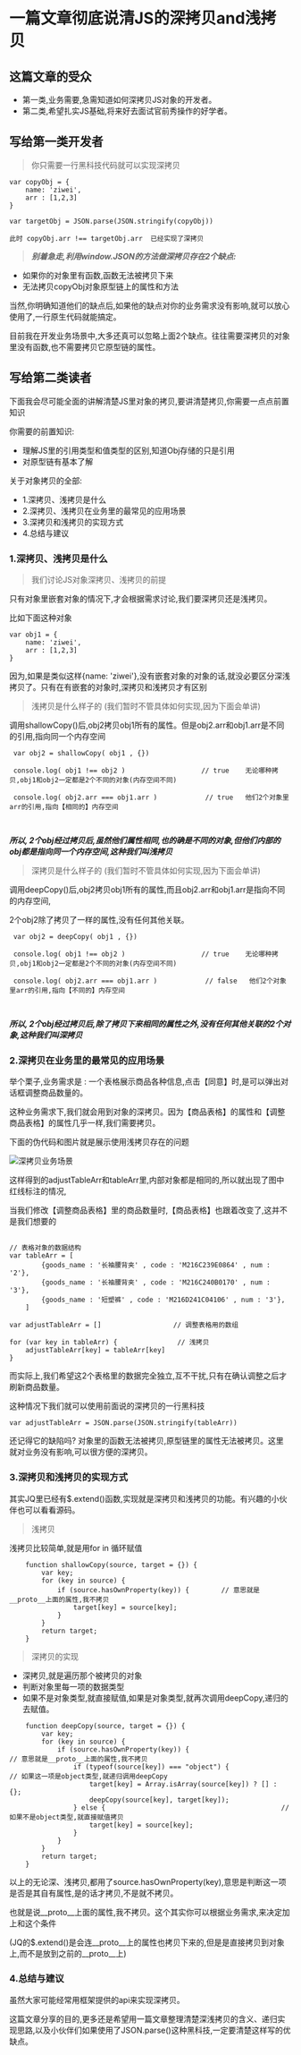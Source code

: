 # 一篇文章彻底说清JS的深拷贝and浅拷贝

## 这篇文章的受众

- 第一类,业务需要,急需知道如何深拷贝JS对象的开发者。
- 第二类,希望扎实JS基础,将来好去面试官前秀操作的好学者。

## 写给第一类开发者


> 你只需要一行黑科技代码就可以实现深拷贝

```
var copyObj = {
    name: 'ziwei',
    arr : [1,2,3]
}

var targetObj = JSON.parse(JSON.stringify(copyObj))

此时 copyObj.arr !== targetObj.arr  已经实现了深拷贝 

```

> ***别着急走,利用window.JSON的方法做深拷贝存在2个缺点:***

- 如果你的对象里有函数,函数无法被拷贝下来
- 无法拷贝copyObj对象原型链上的属性和方法


当然,你明确知道他们的缺点后,如果他的缺点对你的业务需求没有影响,就可以放心使用了,一行原生代码就能搞定。

目前我在开发业务场景中,大多还真可以忽略上面2个缺点。往往需要深拷贝的对象里没有函数,也不需要拷贝它原型链的属性。


## 写给第二类读者

下面我会尽可能全面的讲解清楚JS里对象的拷贝,要讲清楚拷贝,你需要一点点前置知识

你需要的前置知识:
- 理解JS里的引用类型和值类型的区别,知道Obj存储的只是引用
- 对原型链有基本了解 


关于对象拷贝的全部:

- 1.深拷贝、浅拷贝是什么
- 2.深拷贝、浅拷贝在业务里的最常见的应用场景
- 3.深拷贝和浅拷贝的实现方式
- 4.总结与建议


### 1.深拷贝、浅拷贝是什么

> 我们讨论JS对象深拷贝、浅拷贝的前提

只有对象里嵌套对象的情况下,才会根据需求讨论,我们要深拷贝还是浅拷贝。

比如下面这种对象
```
var obj1 = {
    name: 'ziwei',
    arr : [1,2,3]
}
```

因为,如果是类似这样{name: 'ziwei'},没有嵌套对象的对象的话,就没必要区分深浅拷贝了。只有在有嵌套的对象时,深拷贝和浅拷贝才有区别

> 浅拷贝是什么样子的 (我们暂时不管具体如何实现,因为下面会单讲)

 调用shallowCopy()后,obj2拷贝obj1所有的属性。但是obj2.arr和obj1.arr是不同的引用,指向同一个内存空间
```
 var obj2 = shallowCopy( obj1 , {})
 
 console.log( obj1 !== obj2 )                   // true    无论哪种拷贝,obj1和obj2一定都是2个不同的对象(内存空间不同)
 
 console.log( obj2.arr === obj1.arr )            // true   他们2个对象里arr的引用,指向【相同的】内存空间
    
    
```
***所以, 2个obj经过拷贝后,虽然他们属性相同,也的确是不同的对象,但他们内部的obj都是指向同一个内存空间,这种我们叫浅拷贝***



> 深拷贝是什么样子的 (我们暂时不管具体如何实现,因为下面会单讲)

调用deepCopy()后,obj2拷贝obj1所有的属性,而且obj2.arr和obj1.arr是指向不同的内存空间,

2个obj2除了拷贝了一样的属性,没有任何其他关联。
```
 var obj2 = deepCopy( obj1 , {})
 
 console.log( obj1 !== obj2 )                   // true    无论哪种拷贝,obj1和obj2一定都是2个不同的对象(内存空间不同)
 
 console.log( obj2.arr === obj1.arr )            // false   他们2个对象里arr的引用,指向【不同的】内存空间
    
    
```
***所以, 2个obj经过拷贝后,除了拷贝下来相同的属性之外,没有任何其他关联的2个对象,这种我们叫深拷贝***



###  2.深拷贝在业务里的最常见的应用场景


举个栗子,业务需求是 : 一个表格展示商品各种信息,点击【同意】时,是可以弹出对话框调整商品数量的。

这种业务需求下,我们就会用到对象的深拷贝。因为【商品表格】的属性和【调整商品表格】的属性几乎一样,我们需要拷贝。

下面的伪代码和图片就是展示使用浅拷贝存在的问题

![深拷贝业务场景](./deepCopy.jpg)

这样得到的adjustTableArr和tableArr里,内部对象都是相同的,所以就出现了图中红线标注的情况,

当我们修改【调整商品表格】里的商品数量时,【商品表格】也跟着改变了,这并不是我们想要的
```

// 表格对象的数据结构
var tableArr = [
        {goods_name : '长袖腰背夹' , code : 'M216C239E0864' , num : '2'},
        {goods_name : '长袖腰背夹' , code : 'M216C240B0170' , num : '3'},
        {goods_name : '短塑裤' , code : 'M216D241C04106' , num : '3'},
    ]
    
var adjustTableArr = []                  // 调整表格用的数组

for (var key in tableArr) {               // 浅拷贝
    adjustTableArr[key] = tableArr[key]
}

```

而实际上,我们希望这2个表格里的数据完全独立,互不干扰,只有在确认调整之后才刷新商品数量。

这种情况下我们就可以使用前面说的深拷贝的一行黑科技

```
var adjustTableArr = JSON.parse(JSON.stringify(tableArr))

```
还记得它的缺陷吗? 对象里的函数无法被拷贝,原型链里的属性无法被拷贝。这里就对业务没有影响,可以很方便的深拷贝。



### 3.深拷贝和浅拷贝的实现方式

其实JQ里已经有$.extend()函数,实现就是深拷贝和浅拷贝的功能。有兴趣的小伙伴也可以看看源码。

> 浅拷贝

浅拷贝比较简单,就是用for in 循环赋值
```
    function shallowCopy(source, target = {}) {
        var key;
        for (key in source) {
            if (source.hasOwnProperty(key)) {        // 意思就是__proto__上面的属性,我不拷贝
                target[key] = source[key];
            }
        }
        return target;
    }
```


> 深拷贝的实现


- 深拷贝,就是遍历那个被拷贝的对象
- 判断对象里每一项的数据类型
- 如果不是对象类型,就直接赋值,如果是对象类型,就再次调用deepCopy,递归的去赋值。

```
    function deepCopy(source, target = {}) {
        var key;
        for (key in source) {
            if (source.hasOwnProperty(key)) {                         // 意思就是__proto__上面的属性,我不拷贝
                if (typeof(source[key]) === "object") {               // 如果这一项是object类型,就递归调用deepCopy
                    target[key] = Array.isArray(source[key]) ? [] : {};
                    deepCopy(source[key], target[key]);
                } else {                                            // 如果不是object类型,就直接赋值拷贝
                    target[key] = source[key];
                }
            }
        }
        return target;
    }

```

以上的无论深、浅拷贝,都用了source.hasOwnProperty(key),意思是判断这一项是否是其自有属性,是的话才拷贝,不是就不拷贝。

也就是说__proto__上面的属性,我不拷贝。这个其实你可以根据业务需求,来决定加上和这个条件

(JQ的$.extend()是会连__proto__上的属性也拷贝下来的,但是是直接拷贝到对象上,而不是放到之前的__proto__上)


###  4.总结与建议

虽然大家可能经常用框架提供的api来实现深拷贝。

这篇文章分享的目的,更多还是希望用一篇文章整理清楚深浅拷贝的含义、递归实现思路,以及小伙伴们如果使用了JSON.parse()这种黑科技,一定要清楚这样写的优缺点。







